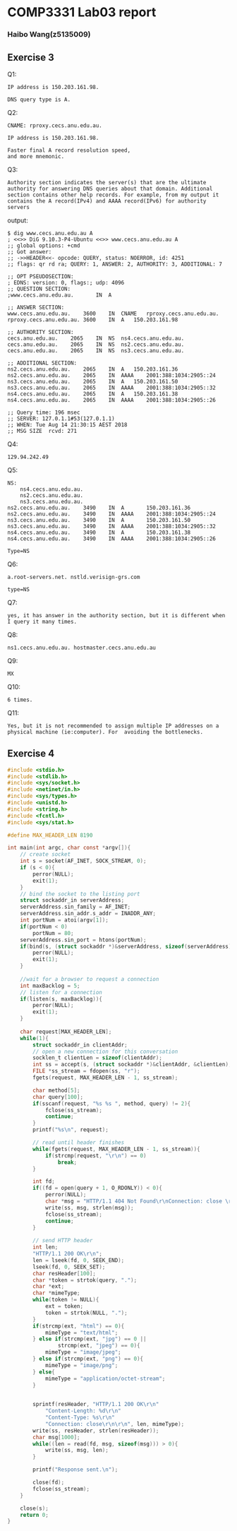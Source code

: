 # COMP3331 Lab03 report
### Haibo Wang(z5135009)

## Exercise 3

Q1: 

    IP address is 150.203.161.98.

    DNS query type is A.

Q2: 

    CNAME: rproxy.cecs.anu.edu.au.

    IP address is 150.203.161.98.
    
    Faster final A record resolution speed,
    and more mnemonic.

Q3:

    Authority section indicates the server(s) that are the ultimate authority for answering DNS queries about that domain. Additional section contains other help records. For example, from my output it contains the A record(IPv4) and AAAA record(IPv6) for authority servers

output:

    $ dig www.cecs.anu.edu.au A
    ; <<>> DiG 9.10.3-P4-Ubuntu <<>> www.cecs.anu.edu.au A
    ;; global options: +cmd
    ;; Got answer:
    ;; ->>HEADER<<- opcode: QUERY, status: NOERROR, id: 4251
    ;; flags: qr rd ra; QUERY: 1, ANSWER: 2, AUTHORITY: 3, ADDITIONAL: 7

    ;; OPT PSEUDOSECTION:
    ; EDNS: version: 0, flags:; udp: 4096
    ;; QUESTION SECTION:
    ;www.cecs.anu.edu.au.		IN	A

    ;; ANSWER SECTION:
    www.cecs.anu.edu.au.	3600	IN	CNAME	rproxy.cecs.anu.edu.au.
    rproxy.cecs.anu.edu.au.	3600	IN	A	150.203.161.98

    ;; AUTHORITY SECTION:
    cecs.anu.edu.au.	2065	IN	NS	ns4.cecs.anu.edu.au.
    cecs.anu.edu.au.	2065	IN	NS	ns2.cecs.anu.edu.au.
    cecs.anu.edu.au.	2065	IN	NS	ns3.cecs.anu.edu.au.

    ;; ADDITIONAL SECTION:
    ns2.cecs.anu.edu.au.	2065	IN	A	150.203.161.36
    ns2.cecs.anu.edu.au.	2065	IN	AAAA	2001:388:1034:2905::24
    ns3.cecs.anu.edu.au.	2065	IN	A	150.203.161.50
    ns3.cecs.anu.edu.au.	2065	IN	AAAA	2001:388:1034:2905::32
    ns4.cecs.anu.edu.au.	2065	IN	A	150.203.161.38
    ns4.cecs.anu.edu.au.	2065	IN	AAAA	2001:388:1034:2905::26

    ;; Query time: 196 msec
    ;; SERVER: 127.0.1.1#53(127.0.1.1)
    ;; WHEN: Tue Aug 14 21:30:15 AEST 2018
    ;; MSG SIZE  rcvd: 271

Q4:

    129.94.242.49

Q5:

    NS:
        ns4.cecs.anu.edu.au.
        ns2.cecs.anu.edu.au.
        ns3.cecs.anu.edu.au.
    ns2.cecs.anu.edu.au.	3490	IN	A	    150.203.161.36
    ns2.cecs.anu.edu.au.	3490	IN	AAAA	2001:388:1034:2905::24
    ns3.cecs.anu.edu.au.	3490	IN	A	    150.203.161.50
    ns3.cecs.anu.edu.au.	3490	IN	AAAA	2001:388:1034:2905::32
    ns4.cecs.anu.edu.au.	3490	IN	A	    150.203.161.38
    ns4.cecs.anu.edu.au.	3490	IN	AAAA	2001:388:1034:2905::26
    
    Type=NS

Q6:

    a.root-servers.net. nstld.verisign-grs.com

    type=NS
Q7:

    yes, it has answer in the authority section, but it is different when I query it many times. 

Q8:

    ns1.cecs.anu.edu.au. hostmaster.cecs.anu.edu.au

Q9:

    MX
Q10:

    6 times.

Q11:

    Yes, but it is not recommended to assign multiple IP addresses on a physical machine (ie:computer). For  avoiding the bottlenecks.

## Exercise 4

```c
#include <stdio.h>
#include <stdlib.h>
#include <sys/socket.h>
#include <netinet/in.h>
#include <sys/types.h>
#include <unistd.h>
#include <string.h>
#include <fcntl.h>
#include <sys/stat.h>

#define MAX_HEADER_LEN 8190

int main(int argc, char const *argv[]){
    // create socket
    int s = socket(AF_INET, SOCK_STREAM, 0);
    if (s < 0){
        perror(NULL);
        exit(1);
    }
    // bind the socket to the listing port
    struct sockaddr_in serverAddress;
    serverAddress.sin_family = AF_INET;
    serverAddress.sin_addr.s_addr = INADDR_ANY;
    int portNum = atoi(argv[1]);
    if(portNum < 0)
        portNum = 80;
    serverAddress.sin_port = htons(portNum);
    if(bind(s, (struct sockaddr *)&serverAddress, sizeof(serverAddress)) < 0){
        perror(NULL);
        exit(1);
    }      
    
    //wait for a browser to request a connection
    int maxBacklog = 5;   
    // listen for a connection
    if(listen(s, maxBacklog)){
        perror(NULL);
        exit(1);
    }
    
    char request[MAX_HEADER_LEN];
    while(1){
        struct sockaddr_in clientAddr;
        // open a new connection for this conversation
        socklen_t clientLen = sizeof(clientAddr);
        int ss = accept(s, (struct sockaddr *)&clientAddr, &clientLen);
        FILE *ss_stream = fdopen(ss, "r");
        fgets(request, MAX_HEADER_LEN - 1, ss_stream);

        char method[5];
        char query[100];
        if(sscanf(request, "%s %s ", method, query) != 2){
            fclose(ss_stream);
            continue;
        }
        printf("%s\n", request);

        // read until header finishes
        while(fgets(request, MAX_HEADER_LEN - 1, ss_stream)){
            if(strcmp(request, "\r\n") == 0)
                break;
        }

        int fd;
        if((fd = open(query + 1, O_RDONLY)) < 0){
            perror(NULL);
            char *msg = "HTTP/1.1 404 Not Found\r\nConnection: close \r\nContent-Type: text/html\r\n\r\n<html><body>404 Not Found<body><html>";
            write(ss, msg, strlen(msg));
            fclose(ss_stream);
            continue;
        }
        
        // send HTTP header
        int len;
        "HTTP/1.1 200 OK\r\n";
        len = lseek(fd, 0, SEEK_END);
        lseek(fd, 0, SEEK_SET);
        char resHeader[100];
        char *token = strtok(query, ".");
        char *ext;
        char *mimeType;
        while(token != NULL){
            ext = token;
            token = strtok(NULL, ".");
        }
        if(strcmp(ext, "html") == 0){ 
            mimeType = "text/html";
        } else if(strcmp(ext, "jpg") == 0 ||
                strcmp(ext, "jpeg") == 0){
            mimeType = "image/jpeg";
        } else if(strcmp(ext, "png") == 0){
            mimeType = "image/png";
        } else{
            mimeType = "application/octet-stream";
        }

        
        sprintf(resHeader, "HTTP/1.1 200 OK\r\n"
            "Content-Length: %d\r\n"
            "Content-Type: %s\r\n"
            "Connection: close\r\n\r\n", len, mimeType);
        write(ss, resHeader, strlen(resHeader));
        char msg[1000];
        while((len = read(fd, msg, sizeof(msg))) > 0){
            write(ss, msg, len);
        }

        printf("Response sent.\n");

        close(fd);
        fclose(ss_stream);
    }

    close(s);    
    return 0;
}
```








    
